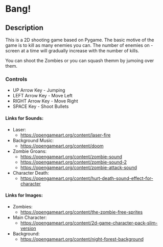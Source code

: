 # Bang!

## Description
This is a 2D shooting game based on Pygame. The basic motive of the game is to kill as many enemies you can. The number of enemies on -screen at a time will gradually increase with the number of kills.

You can shoot the Zombies or you can squash themm by jumoing over them.

### Controls
* UP Arrow Key    - Jumping
* LEFT Arrow Key  - Move Left
* RIGHT Arrow Key - Move Right
* SPACE Key       - Shoot Bullets
#### Links for Sounds:
- Laser:
    * <https://opengameart.org/content/laser-fire>
- Background Music:
    * <https://opengameart.org/content/doom>
- Zombie Groans:
    * <https://opengameart.org/content/zombie-sound>
    * <https://opengameart.org/content/zombie-sound-2>
    * <https://opengameart.org/content/zombie-attack-sound>
- Character Death:
    * <https://opengameart.org/content/hurt-death-sound-effect-for-character>

#### Links for Images:
- Zombies:
    * <https://opengameart.org/content/the-zombie-free-sprites>
- Main Character:
    * <https://opengameart.org/content/2d-game-character-pack-slim-version>
- Background:
    * <https://opengameart.org/content/night-forest-background>
